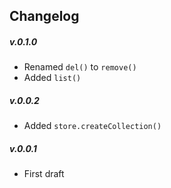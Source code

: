 ## Changelog

##### v.0.1.0

- Renamed `del()` to `remove()`
- Added `list()`

##### v.0.0.2

- Added `store.createCollection()`

##### v.0.0.1

- First draft
